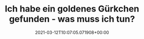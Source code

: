 ---
date: '2021-03-12T10:07:05.071908+00:00'
found_at: '2014-12-02'
found_url: http://www.homann.de/aktionen/14/GoldenesGuerkchen/
title: Ich habe ein goldenes Gürkchen gefunden - was muss ich tun?
---